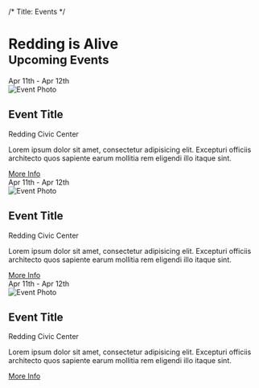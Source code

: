 /*
Title: Events
*/

<div class="container">
	<div class="page-header">
		<h1>Redding is Alive <br><small>Upcoming Events</small></h1>
	</div>	
</div>

<div class="container">
	<div class="row">
		<div class="col-md-12">
			<div class="event">
				<div class="event-date-wrapper">
					<div class="event-date">
						Apr 11th - Apr 12th						
					</div>
				</div>
				<div class="event-photo">
					<img src="holder.js/328x215" alt="Event Photo">
				</div>
				<div class="event-details">
					<h2>Event Title</h2>
					<p class="lead">Redding Civic Center</p>
					<p>Lorem ipsum dolor sit amet, consectetur adipisicing elit. Excepturi officiis architecto quos sapiente earum mollitia rem eligendi illo itaque sint.</p>
				</div>
				<div class="event-more-info">
					<a href="http://reddingcivic.com/events/2014/04/27/kool-april-nites" target="_blank" class="btn btn-block btn-info"><span class="glyphicon glyphicon-chevron-right"></span> More Info <span class="glyphicon glyphicon-new-window"></span></a>
				</div>
				<div class="clearfix"></div>
			</div><!-- END: .event -->
		</div>
	</div>
</div>

<div class="container">
	<div class="row">
		<div class="col-md-12">
			<div class="event">
				<div class="event-date-wrapper">
					<div class="event-date">
						Apr 11th - Apr 12th						
					</div>
				</div>
				<div class="event-photo">
					<img src="holder.js/328x215" alt="Event Photo">
				</div>
				<div class="event-details">
					<h2>Event Title</h2>
					<p class="lead">Redding Civic Center</p>
					<p>Lorem ipsum dolor sit amet, consectetur adipisicing elit. Excepturi officiis architecto quos sapiente earum mollitia rem eligendi illo itaque sint.</p>
				</div>
				<div class="event-more-info">
					<a href="http://reddingcivic.com/events/2014/04/27/kool-april-nites" target="_blank" class="btn btn-block btn-info"><span class="glyphicon glyphicon-chevron-right"></span> More Info <span class="glyphicon glyphicon-new-window"></span></a>
				</div>
				<div class="clearfix"></div>
			</div><!-- END: .event -->
		</div>
	</div>
</div>

<div class="container">
	<div class="row">
		<div class="col-md-12">
			<div class="event">
				<div class="event-date-wrapper">
					<div class="event-date text-center">
						Apr 11th - Apr 12th						
					</div>
				</div>
				<div class="event-photo">
					<img src="holder.js/328x215" alt="Event Photo">
				</div>
				<div class="event-details">
					<h2>Event Title</h2>
					<p class="lead">Redding Civic Center</p>
					<p>Lorem ipsum dolor sit amet, consectetur adipisicing elit. Excepturi officiis architecto quos sapiente earum mollitia rem eligendi illo itaque sint.</p>
				</div>
				<div class="event-more-info">
					<a href="http://reddingcivic.com/events/2014/04/27/kool-april-nites" target="_blank" class="btn btn-block btn-info"><span class="glyphicon glyphicon-chevron-right"></span> More Info <span class="glyphicon glyphicon-new-window"></span></a>
				</div>
				<div class="clearfix"></div>
			</div><!-- END: .event -->
		</div>
	</div>
</div>